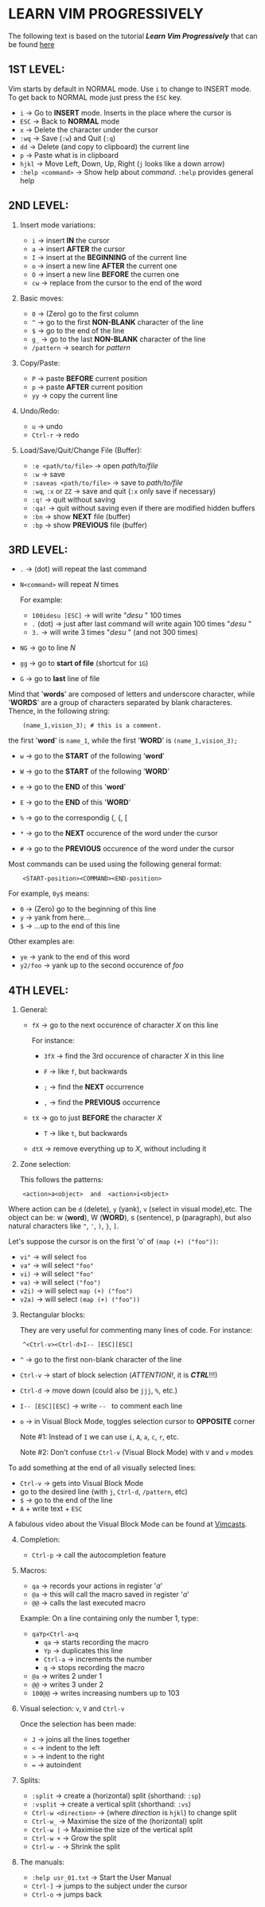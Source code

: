 LEARN VIM PROGRESSIVELY
=======================


The following text is based on the tutorial **_Learn Vim Progressively_** that can be found [here](http://yannesposito.com/Scratch/en/blog/Learn-Vim-Progressively/)


## 1ST LEVEL:

Vim starts by default in NORMAL mode. Use `i` to change to INSERT mode. To get back to NORMAL mode just press the `ESC` key.

- `i` -> Go to **INSERT** mode. Inserts in the place where the cursor is
- `ESC` -> Back to **NORMAL** mode
- `x` -> Delete the character under the cursor
- `:wq` -> Save (`:w`) and Quit (`:q`)
- `dd` -> Delete (and copy to clipboard) the current line
- `p` -> Paste what is in clipboard
- `hjkl` -> Move Left, Down, Up, Right (`j` looks like a down arrow)
- `:help <command>` -> Show help about _command_. `:help` provides general help


## 2ND LEVEL:

1. Insert mode variations:

    - `i` -> insert **IN** the cursor
    - `a` -> insert **AFTER** the cursor
    - `I` -> insert at the **BEGINNING** of the current line
    - `o` -> insert a new line **AFTER** the current one
    - `O` -> insert a new line **BEFORE** the curren one
    - `cw` -> replace from the cursor to the end of the word

2. Basic moves:

    - `0` -> (Zero) go to the first column
    - `^` -> go to the first **NON-BLANK** character of the line
    - `$` -> go to the end of the line
    - `g_` -> go to the last **NON-BLANK** character of the line
    - `/pattern` -> search for _pattern_

3. Copy/Paste:

    - `P` -> paste **BEFORE** current position
    - `p` -> paste **AFTER** current position
    - `yy` -> copy the current line

4. Undo/Redo:

    - `u` -> undo
    - `Ctrl-r` -> redo

5. Load/Save/Quit/Change File (Buffer):

    - `:e <path/to/file>` -> open _path/to/file_
    - `:w` -> save
    - `:saveas <path/to/file>` -> save to _path/to/file_
    - `:wq`, `:x` or `ZZ` -> save and quit (`:x` only save if necessary)
    - `:q!` -> quit without saving
    - `:qa!` -> quit without saving even if there are modified hidden buffers
    - `:bn` -> show **NEXT** file (buffer)
    - `:bp` -> show **PREVIOUS** file (buffer)


## 3RD LEVEL:

- `.` -> (dot) will repeat the last command
- `N<command>` will repeat <command> _N_ times

  For example:

  - `100idesu [ESC]` -> will write "_desu_ " 100 times
  - `.` (dot) -> just after last command will write again 100 times "_desu_ "
  - `3.` -> will write 3 times "_desu_ " (and not 300 times)

- `NG` -> go to line _N_
- `gg` -> go to **start of file** (shortcut for `1G`)
- `G` -> go to **last** line of file

Mind that '**words**' are composed of letters and underscore character, while '**WORDS**' are a group of characters separated by blank characteres. Thence, in the following string:

```
    (name_1,vision_3); # this is a comment.
```

the first '**word**' is `name_1`, while the first '**WORD**' is `(name_1,vision_3);`

- `w` -> go to the **START** of the following '**word**'
- `W` -> go to the **START** of the following '**WORD**'
- `e` -> go to the **END** of this '**word**'
- `E` -> go to the **END** of this '**WORD**'

- `%` -> go to the correspondig (, {, [
- `*` -> go to the **NEXT** occurence of the word under the cursor
- `#` -> go to the **PREVIOUS** occurence of the word under the cursor

Most commands can be used using the following general format:

```
    <START-position><COMMAND><END-position>
```

  For example, `0y$` means:

  - `0` -> (Zero) go to the beginning of this line
  - `y` -> yank from here...
  - `$` -> ...up to the end of this line

  Other examples are:

  - `ye` -> yank to the end of this word
  - `y2/foo` -> yank up to the second occurence of _foo_


## 4TH LEVEL:


1. General:

   - `fX` -> go to the next occurence of character _X_ on this line

     For instance:
     - `3fX` -> find the 3rd occurence of character _X_ in this line

     - `F` -> like `f`, but backwards
     - `;` -> find the **NEXT** occurrence
     - `,` -> find the **PREVIOUS** occurrence

   - `tX` -> go to just **BEFORE** the character _X_
     - `T` -> like `t`, but backwards
   - `dtX` -> remove everything up to _X_, without including it


2. Zone selection:

   This follows the patterns:

```
    <action>a<object>  and  <action>i<object>
```

   Where action can be `d` (delete), `y` (yank), `v` (select in visual mode),etc. The object can be: w (**word**), W (**WORD**), s (sentence), p (paragraph), but also natural characters like `"`, `'`, `)`, `}`, `]`.

   Let's suppose the cursor is on the first 'o' of `(map (+) ("foo"))`:

   - `vi"` -> will select `foo`
   - `va"` -> will select `"foo"`
   - `vi)` -> will select `"foo"`
   - `va)` -> will select `("foo")`
   - `v2i)` -> will select `map (+) ("foo")`
   - `v2a)` -> will select `(map (+) ("foo"))`


3. Rectangular blocks:

   They are very useful for commenting many lines of code. For instance:

```
    ^<Ctrl-v><Ctrl-d>I-- [ESC][ESC]
```

   - `^` -> go to the first non-blank character of the line
   - `Ctrl-v` -> start of block selection (_ATTENTION!_, it is **_CTRL_**!!!)
   - `Ctrl-d` -> move down (could also be `jjj`, `%`, etc.)
   - `I-- [ESC][ESC]` -> write `-- ` to comment each line
   - `o` -> in Visual Block Mode, toggles selection cursor to **OPPOSITE** corner

     Note #1: Instead of `I` we can use `i`, `A`, `a`, `c`, `r`, etc.

     Note #2: Don't confuse `Ctrl-v` (Visual Block Mode) with `V` and `v` modes

   To add something at the end of all visually selected lines:

   - `Ctrl-v` -> gets into Visual Block Mode
   - go to the desired line (with `j`, `Ctrl-d`, `/pattern`, etc)
   - `$` -> go to the end of the line
   - `A` + write text + `ESC`

   A fabulous video about the Visual Block Mode can be found at [Vimcasts](http://vimcasts.org/episodes/selecting-columns-with-visual-block-mode/).

4. Completion:

   - `Ctrl-p` -> call the autocompletion feature


5. Macros:

   - `qa` -> records your actions in register '_a_'
   - `@a` -> this will call the macro saved in register '_a_'
   - `@@` -> calls the last executed macro

   Example: On a line containing only the number 1, type:

   - `qaYp<Ctrl-a>q`
     - `qa` -> starts recording the macro
     - `Yp` -> duplicates this line
     - `Ctrl-a` -> increments the number
     - `q` -> stops recording the macro
   - `@a` -> writes 2 under 1
   - `@@` -> writes 3 under 2
   - `100@@` -> writes increasing numbers up to 103

6. Visual selection: `v`, `V` and `Ctrl-v`

   Once the selection has been made:

   - `J` -> joins all the lines together
   - `<` -> indent to the left
   - `>` -> indent to the right
   - `=` -> autoindent

7. Splits:

   - `:split` -> create a (horizontal) split (shorthand: `:sp`)
   - `:vsplit` -> create a vertical split (shorthand: `:vs`)
   - `Ctrl-w <direction>` -> (where _direction_ is `hjkl`) to change split
   - `Ctrl-w_` -> Maximise the size of the (horizontal) split
   - `Ctrl-w |` -> Maximise the size of the vertical split
   - `Ctrl-w +` -> Grow the split
   - `Ctrl-w -` -> Shrink the split

8. The manuals:

   - `:help usr_01.txt` -> Start the User Manual
   - `Ctrl-]` -> jumps to the subject under the cursor
   - `Ctrl-o` -> jumps back

